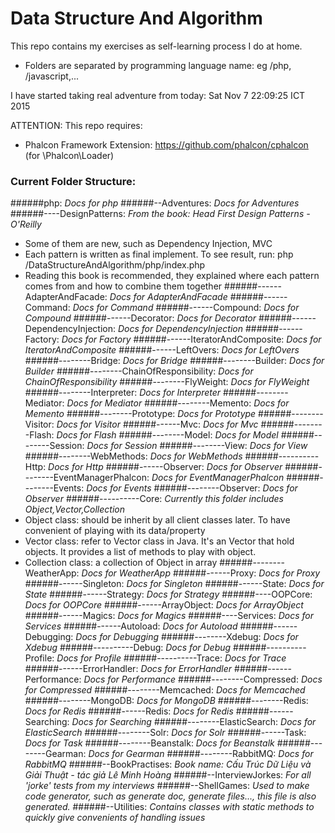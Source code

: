 # Data Structure And Algorithm

This repo contains my exercises as self-learning process I do at home.
  - Folders are separated by programming language name: eg /php, /javascript,...

I have started taking real adventure from today: Sat Nov  7 22:09:25 ICT 2015


ATTENTION:
This repo requires:  
 - Phalcon Framework Extension: https://github.com/phalcon/cphalcon (for \Phalcon\Loader)
 

### Current Folder Structure:


######php: *Docs for php*
######--Adventures: *Docs for Adventures*
######----DesignPatterns: *From the book: Head First Design Patterns - O'Reilly*
- Some of them are new, such as Dependency Injection, MVC
- Each pattern is written as final implement. To see result, run: php /DataStructureAndAlgorithm/php/index.php
- Reading this book is recommended, they explained where each pattern comes from and how to combine them together
######------AdapterAndFacade: *Docs for AdapterAndFacade*
######------Command: *Docs for Command*
######------Compound: *Docs for Compound*
######------Decorator: *Docs for Decorator*
######------DependencyInjection: *Docs for DependencyInjection*
######------Factory: *Docs for Factory*
######------IteratorAndComposite: *Docs for IteratorAndComposite*
######------LeftOvers: *Docs for LeftOvers*
######--------Bridge: *Docs for Bridge*
######--------Builder: *Docs for Builder*
######--------ChainOfResponsibility: *Docs for ChainOfResponsibility*
######--------FlyWeight: *Docs for FlyWeight*
######--------Interpreter: *Docs for Interpreter*
######--------Mediator: *Docs for Mediator*
######--------Memento: *Docs for Memento*
######--------Prototype: *Docs for Prototype*
######--------Visitor: *Docs for Visitor*
######------Mvc: *Docs for Mvc*
######--------Flash: *Docs for Flash*
######--------Model: *Docs for Model*
######--------Session: *Docs for Session*
######--------View: *Docs for View*
######--------WebMethods: *Docs for WebMethods*
######----------Http: *Docs for Http*
######------Observer: *Docs for Observer*
######--------EventManagerPhalcon: *Docs for EventManagerPhalcon*
######--------Events: *Docs for Events*
######--------Observer: *Docs for Observer*
######----------Core: *Currently this folder includes Object,Vector,Collection*
- Object class: should be inherit by all client classes later. To have convenient of playing with its data/property
- Vector class: refer to Vector class in Java. It's an Vector that hold objects. It provides a list of methods to play with object. 
- Collection class: a collection of Object in array
######--------WeatherApp: *Docs for WeatherApp*
######------Proxy: *Docs for Proxy*
######------Singleton: *Docs for Singleton*
######------State: *Docs for State*
######------Strategy: *Docs for Strategy*
######----OOPCore: *Docs for OOPCore*
######------ArrayObject: *Docs for ArrayObject*
######------Magics: *Docs for Magics*
######----Services: *Docs for Services*
######------Autoload: *Docs for Autoload*
######------Debugging: *Docs for Debugging*
######--------Xdebug: *Docs for Xdebug*
######----------Debug: *Docs for Debug*
######----------Profile: *Docs for Profile*
######----------Trace: *Docs for Trace*
######------ErrorHandler: *Docs for ErrorHandler*
######------Performance: *Docs for Performance*
######--------Compressed: *Docs for Compressed*
######--------Memcached: *Docs for Memcached*
######--------MongoDB: *Docs for MongoDB*
######--------Redis: *Docs for Redis*
######------Redis: *Docs for Redis*
######------Searching: *Docs for Searching*
######--------ElasticSearch: *Docs for ElasticSearch*
######--------Solr: *Docs for Solr*
######------Task: *Docs for Task*
######--------Beanstalk: *Docs for Beanstalk*
######--------Gearman: *Docs for Gearman*
######--------RabbitMQ: *Docs for RabbitMQ*
######--BookPractises: *Book name: Cấu Trúc Dữ Liệu và Giải Thuật - tác giả Lê Minh Hoàng*
######--InterviewJorkes: *For all 'jorke' tests from my interviews*
######--ShellGames: *Used to make code generator, such as generate doc, generate files..., this file is also generated.*
######--Utilities: *Contains classes with static methods to quickly give convenients of handling issues*
